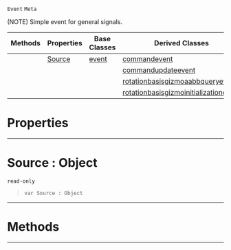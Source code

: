  `Event` `Meta`



(NOTE) Simple event for general signals.

|Methods|Properties|Base Classes|Derived Classes|
|---|---|---|---|
| |[ Source](https://github.com/zeroengineteam/ZeroDocs/code_reference/class_reference/objectevent.markdown#source-object)|[event](https://github.com/zeroengineteam/ZeroDocs/code_reference/class_reference/event.markdown)|[commandevent](https://github.com/zeroengineteam/ZeroDocs/code_reference/class_reference/commandevent.markdown)|
| | | |[commandupdateevent](https://github.com/zeroengineteam/ZeroDocs/code_reference/class_reference/commandupdateevent.markdown)|
| | | |[rotationbasisgizmoaabbqueryevent](https://github.com/zeroengineteam/ZeroDocs/code_reference/class_reference/rotationbasisgizmoaabbqueryevent.markdown)|
| | | |[rotationbasisgizmoinitializationevent](https://github.com/zeroengineteam/ZeroDocs/code_reference/class_reference/rotationbasisgizmoinitializationevent.markdown)|


 #  Properties


---  
 #  Source : Object

 `read-only`

> 
> ``` lang=cpp, name=Zilch
> var Source : Object


---  
 #  Methods


---  
 

 